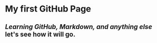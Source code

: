 # **My first GitHub Page**
## *Learning GitHub, Markdown, and anything else* let's see how it will go.



